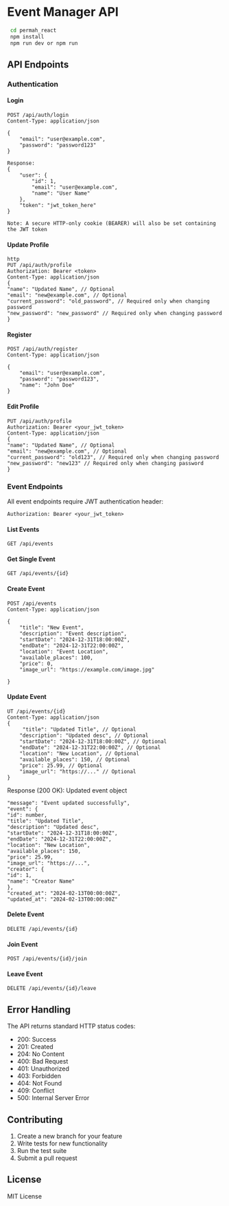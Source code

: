 # Event Manager API
```bash
 cd permah_react
 npm install
 npm run dev or npm run
```
## API Endpoints

### Authentication

#### Login
```http
POST /api/auth/login
Content-Type: application/json

{
    "email": "user@example.com",
    "password": "password123"
}

Response:
{
    "user": {
        "id": 1,
        "email": "user@example.com",
        "name": "User Name"
    },
    "token": "jwt_token_here"
}

Note: A secure HTTP-only cookie (BEARER) will also be set containing the JWT token
```
#### Update Profile
```
http
PUT /api/auth/profile
Authorization: Bearer <token>
Content-Type: application/json
{
"name": "Updated Name", // Optional
"email": "new@example.com", // Optional
"current_password": "old_password", // Required only when changing password
"new_password": "new_password" // Required only when changing password
}
```

#### Register
```http
POST /api/auth/register
Content-Type: application/json

{
    "email": "user@example.com",
    "password": "password123",
    "name": "John Doe"
}
```

#### Edit Profile
```http
PUT /api/auth/profile
Authorization: Bearer <your_jwt_token>
Content-Type: application/json
{
"name": "Updated Name", // Optional
"email": "new@example.com", // Optional
"current_password": "old123", // Required only when changing password
"new_password": "new123" // Required only when changing password
}
```

### Event Endpoints

All event endpoints require JWT authentication header:
```http
Authorization: Bearer <your_jwt_token>
```

#### List Events
```http
GET /api/events
```

#### Get Single Event
```http
GET /api/events/{id}
```

#### Create Event
```http
POST /api/events
Content-Type: application/json

{
    "title": "New Event",
    "description": "Event description",
    "startDate": "2024-12-31T18:00:00Z",
    "endDate": "2024-12-31T22:00:00Z",
    "location": "Event Location",
    "available_places": 100,
    "price": 0,
    "image_url": "https://example.com/image.jpg"

}
```

#### Update Event
```http
UT /api/events/{id}
Content-Type: application/json
{
     "title": "Updated Title", // Optional
    "description": "Updated desc", // Optional
    "startDate": "2024-12-31T18:00:00Z", // Optional
    "endDate": "2024-12-31T22:00:00Z", // Optional
    "location": "New Location", // Optional
    "available_places": 150, // Optional
    "price": 25.99, // Optional
    "image_url": "https://..." // Optional
}
```
Response (200 OK): Updated event object
```http
"message": "Event updated successfully",
"event": {
"id": number,
"title": "Updated Title",
"description": "Updated desc",
"startDate": "2024-12-31T18:00:00Z",
"endDate": "2024-12-31T22:00:00Z",
"location": "New Location",
"available_places": 150,
"price": 25.99,
"image_url": "https://...",
"creator": {
"id": 1,
"name": "Creator Name"
},
"created_at": "2024-02-13T00:00:00Z",
"updated_at": "2024-02-13T00:00:00Z"
```
#### Delete Event
```http
DELETE /api/events/{id}
```

#### Join Event
```http
POST /api/events/{id}/join
```

#### Leave Event
```http
DELETE /api/events/{id}/leave
```
## Error Handling

The API returns standard HTTP status codes:
- 200: Success
- 201: Created
- 204: No Content
- 400: Bad Request
- 401: Unauthorized
- 403: Forbidden
- 404: Not Found
- 409: Conflict
- 500: Internal Server Error

## Contributing

1. Create a new branch for your feature
2. Write tests for new functionality
3. Run the test suite
4. Submit a pull request

## License

MIT License
